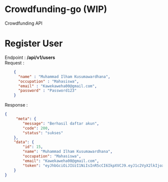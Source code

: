 # Crowdfunding-go (WIP)
Crowdfunding API

# Register User
Endpoint : 
**/api/v1/users**
<br>
Request : 
```JSON
    {
      "name" : "Muhammad Ilham Kusumawardhana", 
      "occupation" : "Mahasiswa",
      "email" : "Kawekaweha00@gmail.com", 
      "password" : "Password123"
    }
```
Response :
```JSON
{
     "meta": {
        "message": "Berhasil daftar akun",
        "code": 200,
        "status": "sukses"
    },
    "data": {
        "id": 15,
        "name": "Muhammad Ilham Kusumawardhana",
        "occupation": "Mahasiswa",
        "email": "Kawekaweha00@gmail.com",
        "token": "eyJhbGciOiJIUzI1NiIsInR5cCI6IkpXVCJ9.eyJ1c2VyX2lkIjoxNX0.kFZqgyl1J5dln_PR90B1c-9JL-eTv3HQnqHz3O1hiZ8"
    }
}
```
